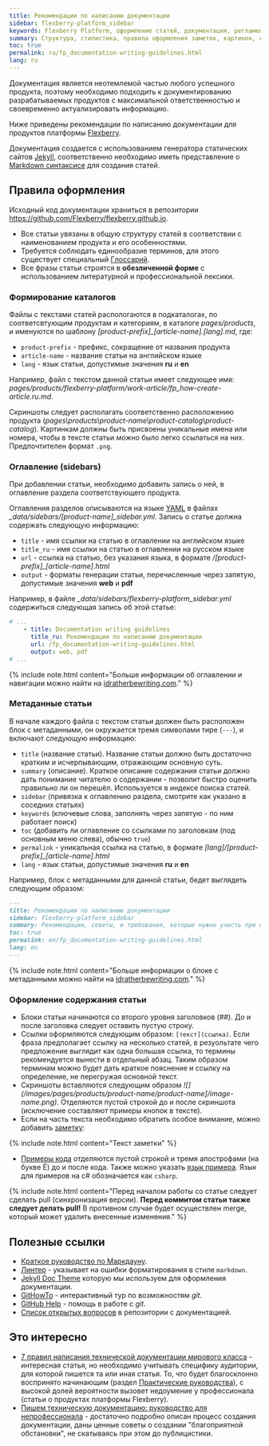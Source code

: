 ```yaml
---
title: Рекомендации по написанию документации
sidebar: flexberry-platform_sidebar
keywords: Flexberry Platform, оформление статей, документация, регламент
summary: Структура, стилистика, правила оформления заметок, картинок, ссылок и примеров кода
toc: true
permalink: ru/fp_documentation-writing-guidelines.html
lang: ru
---
```


Документация является неотемлемой частью любого успешного продукта, поэтому необходимо подходить к документированию разрабатываемых продуктов с максимальной ответственностью и своевременно актуализировать информацию.

Ниже приведены рекомендации по написанию документации для продуктов платформы [Flexberry](https://flexberry.github.io/ru//fp_landing_page.html).

Документация создается с использованием генератора статических сайтов [Jekyll](https://jekyllrb.com/), соответственно необходимо иметь представление о [Markdown синтаксисе](https://daringfireball.net/projects/markdown/syntax) для создания статей.

## Правила оформления

Исходный код документации храниться в репозитории <https://github.com/Flexberry/flexberry.github.io>.

* Все статьи увязаны в общую структуру статей в соответствии с наименованием продукта и его особенностями.
* Требуется соблюдать единообразие терминов, для этого существует специальный [Глоссарий](fp_glossary.html).
* Все фразы статьи строятся в __обезличенной форме__ с использованием литературной и профессиональной лексики.

### Формирование каталогов

Файлы с текстами статей распологаются в подкаталогах, по соответсвтующим продуктам и категориям, в каталоге _pages/products_, и именуются по шаблону _\[product-prefix\]\_\[article-name\].\[lang\].md_, где:

* `product-prefix` - префикс, сокращение от названия продукта
* `article-name` - название статьи на английском языке
* `lang` - язык статьи, допустимые значения **ru** и **en**

Например, файл с текстом данной статьи имеет следующее имя: _pages/products/flexberry-platform/work-article/fp_how-create-article.ru.md_.

Скриншоты следует располагать соответственно расположению продукта (_pages\products\product-name\product-catalog\product-catalog_). Картинкам должны быть присвоены уникальные имена или номера, чтобы в тексте статьи можно было легко ссылаться на них. Предпочтителен формат `.png`.

### Оглавление (sidebars)

При добавлении статьи, необходимо добавить запись о ней, в оглавление раздела соответствующего продукта.

Оглавления разделов описываются на языке [YAML](https://yaml.org/) в файлах _\_data/sidebars/\[product-name\]\_sidebar.yml_.
Запись о статье должна содержать следующую информацию:

* `title` - имя ссылки на статью в оглавлении на английском языке
* `title_ru` - имя ссылки на статью в оглавлении на русском языке
* `url` - ссылка на статью, без указания языка, в формате _/\[product-prefix\]\_\[article-name\].html_
* `output` - форматы генерации статьи, перечисленные через запятую, допустимые значения **web** и **pdf**

Например, в файле _\_data/sidebars/flexberry-platform\_sidebar.yml_ содержиться следующая запись об этой статье:

```yml
# ...
    - title: Documentation writing guidelines
      title_ru: Рекомендации по написанию документации
      url: /fp_documentation-writing-guidelines.html
      output: web, pdf
# ...
```

{% include note.html content="Больше информации об оглавлении и навигации можно найти на [idratherbewriting.com](https://idratherbewriting.com/documentation-theme-jekyll/mydoc_sidebar_navigation.html)." %}

### Метаданные статьи

В начале каждого файла с текстом статьи должен быть расположен блок с метаданными, он окружается тремя символами тире (`---`), и включают следующую информацию:

* `title` (название статьи). Название статьи должно быть достаточно кратким и исчерпывающим, отражающим основную суть.
* `summary` (описание). Краткое описание содержания статьи должно дать понимание читателю о содержании - позволит быстро оценить правильно ли он перешёл. Используется в индексе поиска статей.
* `sidebar` (привязка к оглавлению раздела, смотрите как указано в соседних статьях)
* `keywords` (ключевые слова, заполнять через запятую - по ним работает поиск)
* `toc` (добавить ли оглавление со ссылками по заголовкам (под основным меню слева), обычно `true`)
* `permalink` - уникальная ссылка на статью, в формате _\[lang\]/\[product-prefix\]\_\[article-name\].html_
* `lang` - язык статьи, допустимые значения **ru** и **en**

Например, блок с метаданными для данной статьи, бедет выглядеть следующим образом:

```md
---
title: Рекомендации по написанию документации
sidebar: flexberry-platform_sidebar
summary: Рекомендации, советы, и требования, которые нужно учесть при создании статьи.
toc: true
permalink: en/fp_documentation-writing-guidelines.html
lang: en
---
```

{% include note.html content="Больше информации о блоке с метаданными можно найти на [idratherbewriting.com](https://idratherbewriting.com/documentation-theme-jekyll/mydoc_pages.html#frontmatter)." %}

### Оформление содержания статьи

* Блоки статьи начинаются со второго уровня заголовков (##). До и после заголовка следует оставить пустую строку.
* Ссылки оформляются следующим образом: `[текст](ссылка)`. Если фраза предполагает ссылку на несколько статей, в резуольтате чего предложение выглядит как одна большая ссылка, то термины рекомендуется вынести в отдельный абзац. Таким образом терминам можно будет дать краткое пояснение и ссылку на определение, не перегружая основной текст.
* Скриншоты вставляются следующим образом _\!\[\]\(/images/pages/products/product-name/product-name]/image-name.png)_. Отделяются пустой строкой до и после скриншота (исключение составляют примеры кнопок в тексте).
* Если на часть текста необходимо обратить особое внимание, можно добавить [заметку](https://flexberry.github.io/mydoc_alerts.html):

{% include note.html content="Текст заметки" %}

* [Примеры кода](https://flexberry.github.io/mydoc_code_samples.html) отделяются пустой строкой и тремя апострофами (на букве Ё) до и после кода. Также можно указать [язык примера](http://idratherbewriting.com/documentation-theme-jekyll/mydoc_syntax_highlighting.html#available-lexers).  Язык для примеров на c# обозначается как `csharp`.

{% include note.html content="Перед началом работы со статье следует сделать pull (синхронизация версии). **Перед коммитом статьи также следует делать pull!** В противном случае будет осуществлен merge, который может удалить внесенные изменения." %}

## Полезные ссылки

* [Краткое руководство по Маркдауну](https://paulradzkov.com/2014/markdown_cheatsheet/).
* [Линтер](https://marketplace.visualstudio.com/items?itemName=DavidAnson.vscode-markdownlint) - указывает на ошибки форматирования в стиле `markdown`.
* [Jekyll Doc Theme](https://idratherbewriting.com/documentation-theme-jekyll/) которую мы используем для оформления документации.
* [GitHowTo](https://githowto.com/ru) - интерактивный тур по возможностям _git_.
* [GitHub Help](https://help.github.com/) - помощь в работе с _git_.
* [Cписок открытых вопросов](https://github.com/Flexberry/flexberry.github.io/issues) в репозитории с документацией.

## Это интересно

* [7 правил написания технической документации мирового класса](https://habr.com/ru/post/303760/) - интересная статья, но необходимо учитывать специфику аудитории, для которой пишется та или иная статья. То, что будет благосклонно воспринято начинающим (раздел [Практические руководства](https://flexberry.github.io/ru//gpg_landing-page.html)), с высокой долей вероятности вызовет недоумение у профессионала (статьи о продуктах платформы Flexberry).
* [Пишем техническую документацию: руководство для непрофессионала](https://habr.com/ru/post/421549/) - достаточно подробно описан процесс создания документации, даны ценные советы о создании "благоприятной обстановки", не скатываясь при этом до публицистики.
